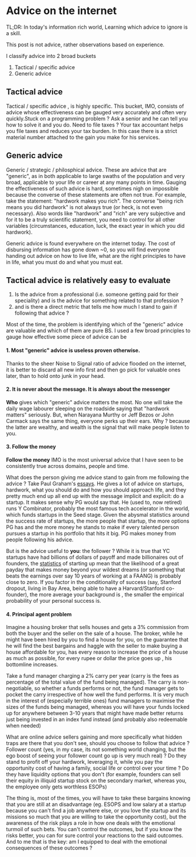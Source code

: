 # Advice on the internet 


TL;DR: In today's information rich world, Learning which advice to ignore is a skill. 


This post is not advice, rather observations based on experience.


I  classify advice into 2 broad buckets

1. Tactical / specific advice
2. Generic advice

## Tactical advice 

Tactical / specific advice , is highly specific. This bucket, IMO, consists of advice whose effectiveness can be gauged very accurately and often very quickly.Stuck on a programming problem ? Ask a senior and he can tell you how to solve it and you do. Need to file taxes ? Your tax accountant helps you file taxes and reduces your tax burden. In this case there is a strict material number attached to the gain you make for his services.


## Generic advice

Generic / strategic / philosphical advice. These are advice that are "generic", as in both applicable to large swaths of the population and very broad, applicable to your life or career at any many points in time. Gauging the effectiveness of such advice is hard, sometimes nigh on impossible because the converse of these statements are often not true. For example, take the statement: "hardwork makes you rich". The converse "being rich means you did hardwork" is not always true (or heck, is not even necessary). Also words like "hardwork" and "rich" are very subjective and for it to be a truly scientific statement, you need to control for all other variables (circumstances, education, luck, the exact year in which you did hardwork). 

Generic advice is found everywhere on the internet today. The cost of disbursing information has gone down ~0, so you will find everyone handing out advice on how to live life, what are the right principles to have in life, what you must do and what you must eat. 


## Tactical advice is relatively easy to evaluate

1. Is the advice from a professional  (i.e. someone getting paid for their speciality) and is the advice for something related to that profession ?
2. and is there a direct metric that tells me how much I stand to gain if following that advice ? 

Most of the time, the problem is identifying which of the "generic" advice are valuable and which of them are pure BS. I used a few broad principles to gauge how effective some piece of advice can be

####  1. Most "generic" advice is useless proven otherwise.  

Thanks to the sheer Noise to Signal ratio of advice flooded on the internet, it is better to discard all new info first and then go pick for valuable ones later, than to hold onto junk in your head. 


#### 2. It is never about the message. It is always about the messenger

**Who** gives which "generic" advice matters the most. No one will take the daily wage labourer sleeping on the roadside saying that "hardwork matters" seriously. But, when Narayana Murthy or Jeff Bezos or John Carmack says the same thing, everyone perks up their ears. Why ? because the latter are wealthy, and wealth is the signal that will make people listen to you. 

#### 3. Follow the money

**Follow the money** IMO is the most universal advice that I have seen to be consistently true across domains, people and time.

What does the person giving me advice stand to gain from me following the advice ? Take Paul Graham's [essays](https://www.paulgraham.com/articles.html). He gives a lot of advice on startups, hardwork, what you should do and how you should approach life, and they pretty much end up all end up with the message implicit and explicit: do a startup. 
It makes sense why PG would say that. He (used to, now retired) runs Y Combinator, probably the most famous tech accelerator in the world, which funds startups in the Seed stage. Given the abysmal statistics around the success rate of startups, the more people that startup, the more options PG has and the more money he stands to make if every talented person pursues a startup in his portfolio that hits it big. PG makes money from people following his advice.

But is the advice useful to **you**: the follower ? While it is true that YC startups have had billions of dollars of payoff and made billionaires out of founders, the [statistics](https://www.investopedia.com/articles/personal-finance/040915/how-many-startups-fail-and-why.asp) of starting up mean that the likelihood of a great payday that makes money beyond your wildest dreams (or something that beats the earnings over say 10 years of working at a FAANG) is probably close to zero. If you factor in the conditionality of success (say, Stanford dropout, living in Bay Area, being able to have a Harvard/Stanford co-founder), the more average your background is , the smaller the empirical probability of your personal success is.

#### 4. Principal agent problem

Imagine a housing broker that sells houses and gets a 3% commission from both the buyer and the seller on the sale of a house. The broker, while he might have been hired by you to find a house for you, on the guarantee that he will find the best bargains and haggle with the seller to make buying a house affordable for you,  has every reason to increase the price of a house as much as possible, for every rupee or dollar the price goes up , his bottomline increases. 

Take a fund manager charging a 2% carry per year (carry is the fees as percentage of the total value of the fund being managed). The carry is non-negotiable, so whether a funds performs or not, the fund manager gets to pocket the carry irrespective of how well the fund performs. It is very much in the interest of (especially terrible ones) fund managers to maximise the sizes of the funds being managed, whereas you will have your funds locked up for anywhere between 3-10 years that might have made better returns just being invested in an index fund instead (and probably also redeemable when needed)


What are online advice sellers gaining and more specifically what hidden traps are there that you don't see, should you choose to follow that advice ? Follower count (yes, in my case, its not something world changing, but the ego boost of seeing your follower count go up is very much real) ? Do they stand to profit off your hardwork, leveraging it, while you pay the opportunity cost of having a family, social life or control over your time ? Do they have liquidity options that you don't (for example, founders can sell their equity in illiquid startup stock on the secondary market, whereas you, the employee only gets worthless ESOPs)

The thing is, most of the times, you will have to take these bargains knowing that you are still at an disadvantage (eg. ESOPS and low salary at a startup because you can't find a job anywhere else, or you love the startup  and its missions so much that you are willing to take the opportunity cost), but the awareness of the risk plays a role in how one deals with the emotional turmoil of such bets. You can't control the outcomes, but if you know the risks better, you can for sure control your reactions to the said outcomes. And to me that is the key: am I equipped to deal with the emotional consequences of these outcomes ?

